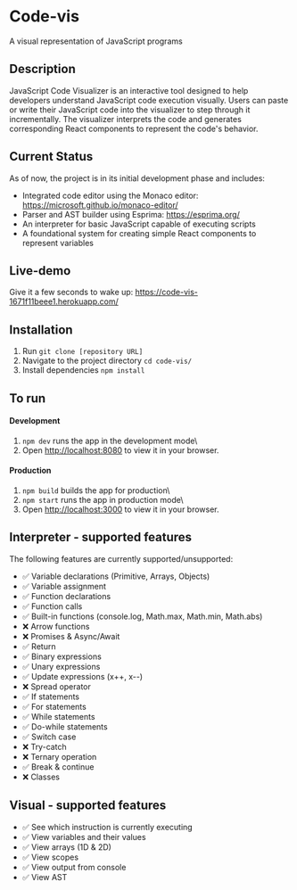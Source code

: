 # Code-vis
A visual representation of JavaScript programs

## Description
JavaScript Code Visualizer is an interactive tool designed to help developers understand JavaScript code execution visually. Users can paste or write their JavaScript code into the visualizer to step through it incrementally. The visualizer interprets the code and generates corresponding React components to represent the code's behavior.

## Current Status
As of now, the project is in its initial development phase and includes:
- Integrated code editor using the Monaco editor: https://microsoft.github.io/monaco-editor/
- Parser and AST builder using Esprima: https://esprima.org/
- An interpreter for basic JavaScript capable of executing scripts
- A foundational system for creating simple React components to represent variables

## Live-demo
Give it a few seconds to wake up: https://code-vis-1671f11beee1.herokuapp.com/

## Installation
1. Run `git clone [repository URL]`
2. Navigate to the project directory `cd code-vis/`
3. Install dependencies `npm install`

## To run
#### Development
1. `npm dev` runs the app in the development mode\
2. Open [http://localhost:8080](http://localhost:8080) to view it in your browser.
#### Production
1. `npm build` builds the app for production\
2. `npm start` runs the app in production mode\
3. Open [http://localhost:3000](http://localhost:3000) to view it in your browser.

## Interpreter - supported features
The following features are currently supported/unsupported:
- ✅ Variable declarations (Primitive, Arrays, Objects)
- ✅ Variable assignment
- ✅ Function declarations
- ✅ Function calls
- ✅ Built-in functions (console.log, Math.max, Math.min, Math.abs)
- ❌ Arrow functions
- ❌ Promises & Async/Await
- ✅ Return
- ✅ Binary expressions
- ✅ Unary expressions
- ✅ Update expressions (x++, x--)
- ❌ Spread operator
- ✅ If statements
- ✅ For statements
- ✅ While statements
- ✅ Do-while statements
- ✅ Switch case
- ❌ Try-catch
- ❌ Ternary operation
- ✅ Break & continue
- ❌ Classes

## Visual - supported features
- ✅ See which instruction is currently executing
- ✅ View variables and their values
- ✅ View arrays (1D & 2D)
- ✅ View scopes
- ✅ View output from console
- ✅ View AST
